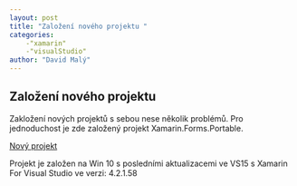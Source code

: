 ```yaml
---
layout: post
title: "Založení nového projektu "
categories:
    -"xamarin"
    -"visualStudio"
author: "David Malý"
--- 
```



## Založení­ nového projektu


Zakložení nových projektů s sebou nese několik problémů. Pro jednoduchost je zde založený projekt Xamarin.Forms.Portable.
[Nový projekt](https://github.com/malyda/New-Solution)



Projekt je založen na Win 10 s posledními aktualizacemi ve VS15 s Xamarin For Visual Studio ve verzi: 4.2.1.58<br>

